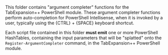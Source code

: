 This folder contains "argument completer" functions for the TabExpansion++ PowerShell module. These argument completer functions perform auto-completion for PowerShell Intellisense, when it is invoked by a user, typically using the {CTRL} + {SPACE} keyboard shortcut.

Each script file contained in this folder **must emit** one or more PowerShell HashTables, containing the input parameters that will be "splatted" onto the `Register-ArgumentCompleter` command, in the TabExpansion++ PowerShell module.